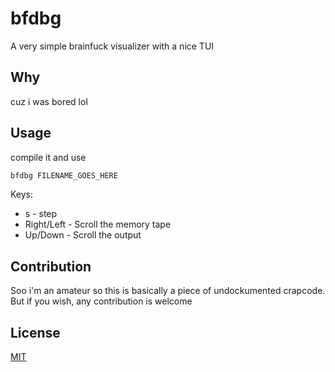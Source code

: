 # bfdbg
A very simple brainfuck visualizer with a nice TUI

## Why 
cuz i was bored lol

## Usage
compile it and use

```bash
bfdbg FILENAME_GOES_HERE
```

Keys:
- s - step
- Right/Left - Scroll the memory tape
- Up/Down - Scroll the output

## Contribution
Soo i'm an amateur so this is basically a piece of undockumented crapcode. But if you wish, any contribution is welcome

## License
[MIT](https://choosealicense.com/licenses/mit/)